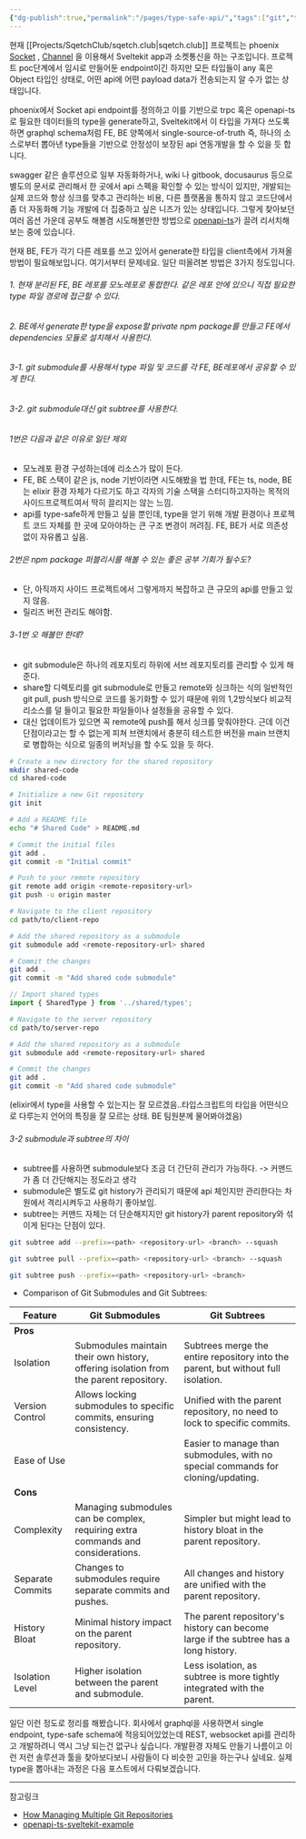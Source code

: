 ```yaml
---
{"dg-publish":true,"permalink":"/pages/type-safe-api/","tags":["git","type-safe"],"created":"2024-09-09","updated":"2024-09-09T23:15:00"}
---
```


현재 [[Projects/SqetchClub/sqetch.club\|sqetch.club]] 프로젝트는 phoenix [Socket](https://hexdocs.pm/phoenix/js/#socket) , [Channel](https://hexdocs.pm/phoenix/js/#channel) 을 이용해서 Sveltekit app과 소켓통신을 하는 구조입니다. 프로젝트 poc단계에서 임시로 만들어둔 endpoint이긴 하지만 모든 타입들이 any 혹은 Object 타입인 상태로, 어떤 api에 어떤 payload data가 전송되는지 알 수가 없는 상태입니다.

phoenix에서 Socket api endpoint를 정의하고 이를 기반으로 trpc 혹은 openapi-ts로 필요한 데이터들의 type을 generate하고, Sveltekit에서 이 타입을 가져다 쓰도록 하면 graphql schema처럼 FE, BE 양쪽에서 single-source-of-truth 즉, 하나의 소스로부터 뽑아낸 type들을 기반으로 안정성이 보장된 api 연동개발을 할 수 있을 듯 합니다.

swagger 같은 솔루션으로 일부 자동화하거나, wiki 나 gitbook, docusaurus 등으로 별도의 문서로 관리해서 한 곳에서 api 스펙을 확인할 수 있는 방식이 있지만, 개발되는 실제 코드와 항상 싱크를 맞추고 관리하는 비용, 다른 플랫폼을 통하지 않고 코드단에서 좀 더 자동화해 기능 개발에 더 집중하고 싶은 니즈가 있는 상태입니다. 그렇게 찾아보던 여러 옵션 가운데 공부도 해볼겸 시도해볼만한 방법으로 [openapi-ts](https://openapi-ts.pages.dev/)가 끌려 리서치해보는 중에 있습니다.

현재 BE, FE가 각기 다른 레포를 쓰고 있어서 generate한 타입을 client측에서 가져올 방법이 필요해보입니다. 여기서부터 문제네요. 일단 떠올려본 방법은 3가지 정도입니다.
###### 1. 현재 분리된 FE, BE 레포를 모노레포로 통합한다. 같은 레포 안에 있으니 직접 필요한 type 파일 경로에 접근할 수 있다.
###### 2. BE에서 generate한 type을 expose할 private npm package를 만들고 FE에서 dependencies 모듈로 설치해서 사용한다.
###### 3-1. git submodule를 사용해서 type 파일 및 코드를 각 FE, BE레포에서 공유할 수 있게 한다.
###### 3-2. git submodule대신 git subtree를 사용한다.

###### 1번은 다음과 같은 이유로 일단 제외
- 모노레포 환경 구성하는데에 리소스가 많이 든다.
- FE, BE 스택이 같은 js, node 기반이라면 시도해봤을 법 한데, FE는 ts, node, BE는 elixir 환경 자체가 다르기도 하고 각자의 기술 스택을 스터디하고자하는 목적의 사이드프로젝트여서 딱히 끌리지는 않는 느낌.
- api를 type-safe하게 만들고 싶을 뿐인데, type을 얻기 위해 개발 환경이나 프로젝트 코드 자체를 한 곳에 모아야하는 큰 구조 변경이 꺼려짐. FE, BE가 서로 의존성 없이 자유롭고 싶음.

###### 2번은 npm package 퍼블리시를 해볼 수 있는 좋은 공부 기회가 될수도?
- 단, 아직까지 사이드 프로젝트에서 그렇게까지 복잡하고 큰 규모의 api를 만들고 있지 않음.
- 릴리즈 버전 관리도 해야함.

###### 3-1번 오 해볼만 한데?
- git submodule은 하나의 레포지토리 하위에 서브 레포지토리를 관리할 수 있게 해준다.
- share할 디렉토리를 git submodule로 만들고 remote와 싱크하는 식의 일반적인 git pull, push 방식으로 코드를 동기화할 수 있기 때문에 위의 1,2방식보다 비교적 리소스를 덜 들이고 필요한 파일들이나 설정들을 공유할 수 있다.
- 대신 업데이트가 있으면 꼭 remote에 push를 해서 싱크를 맞춰야한다. 근데 이건 단점이라고는 할 수 없는게 피쳐 브랜치에서 충분히 테스트한 버전을 main 브랜치로 병합하는 식으로 일종의 버저닝을 할 수도 있을 듯 하다. 

```bash
# Create a new directory for the shared repository
mkdir shared-code
cd shared-code

# Initialize a new Git repository
git init

# Add a README file
echo "# Shared Code" > README.md

# Commit the initial files
git add .
git commit -m "Initial commit"

# Push to your remote repository
git remote add origin <remote-repository-url>
git push -u origin master
```
```sh
# Navigate to the client repository
cd path/to/client-repo

# Add the shared repository as a submodule
git submodule add <remote-repository-url> shared

# Commit the changes
git add .
git commit -m "Add shared code submodule"

```

```ts
// Import shared types
import { SharedType } from '../shared/types';
```

```bash
# Navigate to the server repository
cd path/to/server-repo

# Add the shared repository as a submodule
git submodule add <remote-repository-url> shared

# Commit the changes
git add .
git commit -m "Add shared code submodule"

```
 (elixir에서 type을 사용할 수 있는지는 잘 모르겠음..타입스크립트의 타입을 어떤식으로 다루는지 언어의 특징을 잘 모르는 상태. BE 팀원분께 물어봐야겠음)

###### 3-2 submodule과 subtree의 차이
- subtree를 사용하면 submodule보다 조금 더 간단히 관리가 가능하다. -> 커맨드가 좀 더 간단해지는 정도라고 생각
- submodule은 별도로 git history가 관리되기 때문에 api 체인지만 관리한다는 차원에서 격리시켜두고 사용하기 좋아보임.
- subtree는 커맨드 자체는 더 단순해지지만 git history가 parent repository와 섞이게 된다는 단점이 있다.

```bash
git subtree add --prefix=<path> <repository-url> <branch> --squash

git subtree pull --prefix=<path> <repository-url> <branch> --squash

git subtree push --prefix=<path> <repository-url> <branch>
```

- Comparison of Git Submodules and Git Subtrees:

| **Feature**      | **Git Submodules**                                                                    | **Git Subtrees**                                                                    |
| ---------------- | ------------------------------------------------------------------------------------- | ----------------------------------------------------------------------------------- |
| **Pros**         |                                                                                       |                                                                                     |
| Isolation        | Submodules maintain their own history, offering isolation from the parent repository. | Subtrees merge the entire repository into the parent, but without full isolation.   |
| Version Control  | Allows locking submodules to specific commits, ensuring consistency.                  | Unified with the parent repository, no need to lock to specific commits.            |
| Ease of Use      |                                                                                       | Easier to manage than submodules, with no special commands for cloning/updating.    |
| **Cons**         |                                                                                       |                                                                                     |
| Complexity       | Managing submodules can be complex, requiring extra commands and considerations.      | Simpler but might lead to history bloat in the parent repository.                   |
| Separate Commits | Changes to submodules require separate commits and pushes.                            | All changes and history are unified with the parent repository.                     |
| History Bloat    | Minimal history impact on the parent repository.                                      | The parent repository's history can become large if the subtree has a long history. |
| Isolation Level  | Higher isolation between the parent and submodule.                                    | Less isolation, as subtree is more tightly integrated with the parent.              |


일단 이런 정도로 정리를 해봤습니다. 회사에서 graphql을 사용하면서 single endpoint, type-safe schema에 적응되어있었는데 REST, websocket api를 관리하고 개발하려니 역시 그냥 되는건 없구나 싶습니다. 개발환경 자체도 만들기 나름이고 이런 저런 솔루션과 툴을 찾아보다보니 사람들이 다 비슷한 고민을 하는구나 싶네요. 실제 type을 뽑아내는 과정은 다음 포스트에서 다뤄보겠습니다. 


---
참고링크
- [How Managing Multiple Git Repositories](https://medium.com/@saverio3107/how-managing-multiple-git-repositories-8c864d653afa)
- [openapi-ts-sveltekit-example](https://github.com/openapi-ts/openapi-typescript/tree/main/packages/openapi-fetch/examples/sveltekit)








